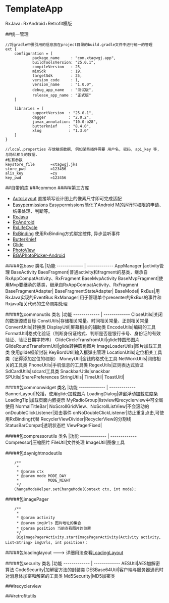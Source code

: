 # TemplateApp
RxJava+RxAndroid+Retrofit模版

##统一管理
```
//将gradle中要引用的信息放在project目录的build.gradle文件中进行统一的管理
ext {
    configuration = [
            package_name     : "com.xtagwgj.app",
            buildToolsVersion: "25.0.1",
            compileVersion   : 25,
            minSdk           : 19,
            targetSdk        : 25,
            version_code     : 1,
            version_name     : "1.0.0",
            debug_app_name   : "测试版",
            release_app_name : "正式版"
    ]

    libraries = [
            supportVersion  : "25.0.1",
            dagger          : "2.0.2",
            javax_annotation: "10.0-b28",
            butterknief     : "8.4.0",
            xlog            : "1.3.0"
    ]
}

//local.properties 存放敏感数据, 例如某些插件需要 用户名, 密码, api_key 等, 与隐私相关的数据.
#私有参数
keystore_file       =xtagwgj.jks
store_pwd           =123456
alis_key            =zy
key_pwd             =123456
```

##自带的库
###common
#####第三方库
* [AutoLayout](https://github.com/hongyangAndroid/AndroidAutoLayout) 直接填写设计图上的像素尺寸即可完成适配
* [Easypermissions](https://github.com/googlesamples/easypermissions) Easypermissions简化了Android M的运行时权限的申请、结果处理、判断等。
* [RxJava](https://github.com/ReactiveX/RxJava)
* [RxAndroid](https://github.com/ReactiveX/RxAndroid)
* [RxLifeCycle](https://github.com/trello/RxLifecycle)
* [RxBinding](https://github.com/JakeWharton/RxBinding) 使用RxBinding方式绑定控件, 异步监听事件
* [ButterKnief](https://github.com/JakeWharton/butterknife)
* [Glide](https://github.com/bumptech/glide)
* [PhotoView]()
* [BGAPhotoPicker-Android](https://github.com/bingoogolapple/BGAPhotoPicker-Android)

#####包base
类名 |功能
------------- | -------------
AppManager |activity管理
BaseActivity BaesFragment|普通activity和fragment的基类，继承自RxAppCompatActivity、RxFragment
BaseMvpActivity BaseMvpFragment|使用Mvp要继承的基类，继承自RxAppCompatActivity、RxFragment
BaseFragmentAdapter|
BaseFragmentStateAdapter|
BaseModel|
RxBus|用RxJava实现的EventBus
RxManager|用于管理单个presenter的RxBus的事件和Rxjava相关代码的生命周期处理

#####包commonutils
类名 |功能
------------- | -------------
CloseUtils|关闭的数据源或目标
ConstUtils|存储相关常量、时间相关常量、正则相关常量
ConvertUtils|转换类
DisplayUtil|屏幕相关的辅助类
EncodeUtils|编码的工具
FormatUtil|格式化验证（判断身份证格式、判断是否是银行卡号、身份证的有效验证、验证日期字符串）
GlideCircleTransfromUtil|glide转圆形图片
GlideRoundTransformUtil|glide转换圆角图片
ImageLoaderUtils|图片加载工具类 使用glide框架封装
KeyBordUtil|输入框弹出管理
LocationUtils|定位相关工具类（记得添加定位的权限）
MoneyUtil|金钱的格式化工具
NetWorkUtils|网络相关的工具类
PhoneUtils|手机信息的工具类
RegexUtils|正则表达式验证
SdCardUtils|sdcard工具类
SnackbarUtils|snackbar
SPUtils|SharePreferences
StringUtils|
TimeUtil|
ToastUitl|

#####包commonwidget
类名 |功能
------------- | -------------
BannerLayout|轮播，使用glide加载图片
LoadingDialog|弹窗浮动加载进度条
LoadingTip|加载页面内嵌提示
MyRadioGroup|listview和recyclerview中可全局使用
NormalTitleBar|
NoScrollGridView、NoScrollListView|不会滚动的
onDoubleClickListener|双击事件
onNoDoubleClickListener|防止重复点击,可使用RxBinding代替
RecyclerViewDivider|RecyclerView的分割线
StatusBarCompat|透明状态栏
ViewPagerFixed|

#####包compressorutils
类名 |功能
------------- | -------------
Compressor|压缩图片
FileUtil|文件处理
ImageUtil|图像工具

#####包daynightmodeutils
```
	/**
     * 
     * @param ctx
     * @param mode MODE_DAY
     *             MODE_NIGHT
     */
	ChangeModeHelper.setChangeMode(Context ctx, int mode);
```

#####包imagePager
```
	/**
     * 
     * @param activity
     * @param imgUrls 图片地址的集合
     * @param position 当前查看图片的位置
     */
     BigImagePagerActivity.startImagePagerActivity(Activity activity, List<String> imgUrls, int position)；
```

#####包loadinglayout ---> 详细用法查看[LoadingLayout](https://github.com/weavey/LoadingLayoutDemo)
  
#####包security
类名 |功能
------------- | -------------
AESUtil|AES加解密算法
CodeSecurity|加解密方法的封装类
DESBase64Util|客户端与服务器通讯时对消息体加密和解密的工具类
Md5Security|MD5加密类

###irecyclerview

###retrofitutils
